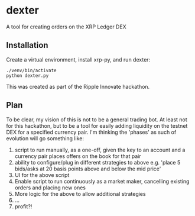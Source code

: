 # dexter
A tool for creating orders on the XRP Ledger DEX


## Installation

Create a virtual environment, install xrp-py, and run dexter:

```python3 -m venv venv
./venv/bin/activate
python dexter.py
```

This was created as part of the Ripple Innovate hackathon.

## Plan

To be clear, my vision of this is not to be a general trading bot. At least not for this hackathon, but to be a tool for easily adding liquidity on the testnet DEX for a specified currency pair. I'm thinking the 'phases' as such of evolution will go something like:

1. script to run manually, as a one-off, given the key to an account and a currency pair places offers on the book for that pair
2. ability to configure/plug in different strategies to above e.g. 'place 5 bids/asks at 20 basis points above and below the mid price'
3. UI for the above script
4. Enable script to run continuously as a market maker, cancelling existing orders and placing new ones
5. More logic for the above to allow additional strategies
6. ...
7. profit?!